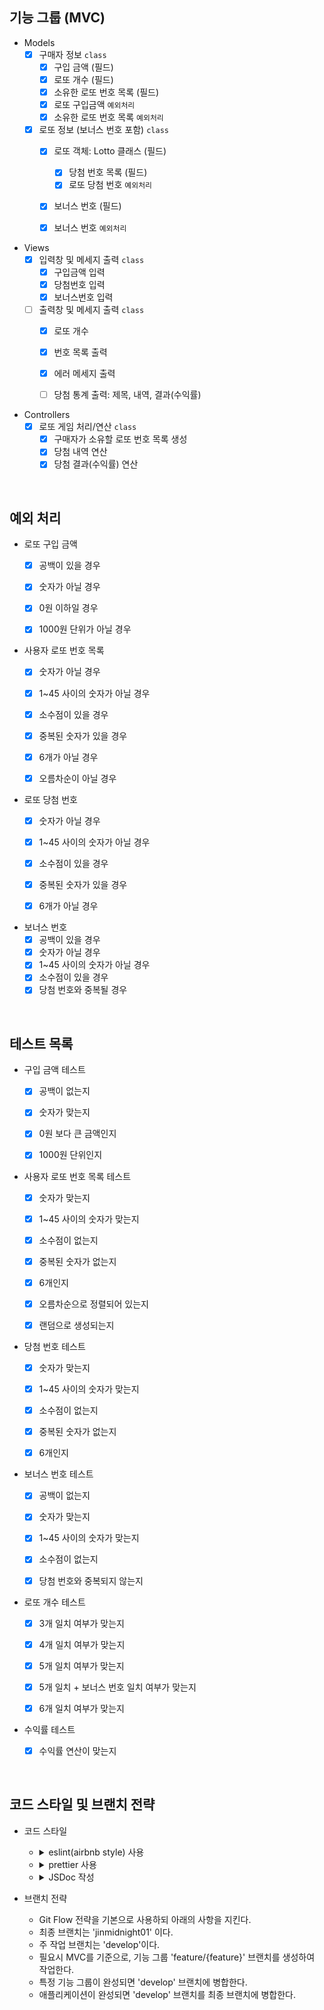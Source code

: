 ## 기능 그룹 (MVC)

* Models
    - [x] 구매자 정보 `class`
        - [x] 구입 금액 (필드)
        - [x] 로또 개수 (필드)
        - [x] 소유한 로또 번호 목록 (필드)
        - [x] 로또 구입금액 `예외처리`
        - [x] 소유한 로또 번호 목록 `예외처리`
    - [x] 로또 정보 (보너스 번호 포함) `class`
        - [x] 로또 객체: Lotto 클래스 (필드)
          - [x] 당첨 번호 목록 (필드)
          - [x] 로또 당첨 번호 `예외처리`
        - [x] 보너스 번호 (필드)
        - [x] 보너스 번호 `예외처리`


* Views
    - [x] 입력창 및 메세지 출력 `class`
        - [x] 구입금액 입력
        - [x] 당첨번호 입력
        - [x] 보너스번호 입력
    - [ ] 출력창 및 메세지 출력 `class`
        - [x] 로또 개수
        - [x] 번호 목록 출력
        - [x] 에러 메세지 출력
        - [ ] 당첨 통계 출력: 제목, 내역, 결과(수익률)


* Controllers
    - [x] 로또 게임 처리/연산 `class`
        - [x] 구매자가 소유할 로또 번호 목록 생성
        - [x] 당첨 내역 연산
        - [x] 당첨 결과(수익률) 연산

<br/>

## 예외 처리
* 로또 구입 금액
  - [x] 공백이 있을 경우
  - [x] 숫자가 아닐 경우
  - [x] 0원 이하일 경우
  - [x] 1000원 단위가 아닐 경우


* 사용자 로또 번호 목록
    - [x] 숫자가 아닐 경우
    - [x] 1~45 사이의 숫자가 아닐 경우
    - [x] 소수점이 있을 경우
    - [x] 중복된 숫자가 있을 경우
    - [x] 6개가 아닐 경우
    - [x] 오름차순이 아닐 경우


* 로또 당첨 번호
  - [x] 숫자가 아닐 경우
  - [x] 1~45 사이의 숫자가 아닐 경우
  - [x] 소수점이 있을 경우
  - [x] 중복된 숫자가 있을 경우
  - [x] 6개가 아닐 경우


* 보너스 번호
  - [x] 공백이 있을 경우
  - [x] 숫자가 아닐 경우
  - [x] 1~45 사이의 숫자가 아닐 경우
  - [x] 소수점이 있을 경우
  - [x] 당첨 번호와 중복될 경우

<br/>

## 테스트 목록
* 구입 금액 테스트
  - [x] 공백이 없는지
  - [x] 숫자가 맞는지
  - [x] 0원 보다 큰 금액인지
  - [x] 1000원 단위인지


* 사용자 로또 번호 목록 테스트
    - [x] 숫자가 맞는지
    - [x] 1~45 사이의 숫자가 맞는지
    - [x] 소수점이 없는지
    - [x] 중복된 숫자가 없는지
    - [x] 6개인지
    - [x] 오름차순으로 정렬되어 있는지
    - [x] 랜덤으로 생성되는지


* 당첨 번호 테스트
    - [x] 숫자가 맞는지
    - [x] 1~45 사이의 숫자가 맞는지
    - [x] 소수점이 없는지
    - [x] 중복된 숫자가 없는지
    - [x] 6개인지


* 보너스 번호 테스트
    - [x] 공백이 없는지
    - [x] 숫자가 맞는지
    - [x] 1~45 사이의 숫자가 맞는지
    - [x] 소수점이 없는지
    - [x] 당첨 번호와 중복되지 않는지


* 로또 개수 테스트
    - [x] 3개 일치 여부가 맞는지
    - [x] 4개 일치 여부가 맞는지
    - [x] 5개 일치 여부가 맞는지
    - [x] 5개 일치 + 보너스 번호 일치 여부가 맞는지
    - [x] 6개 일치 여부가 맞는지


* 수익률 테스트
    - [x] 수익률 연산이 맞는지


<br/>

## 코드 스타일 및 브랜치 전략
* 코드 스타일
    - <details>
      <summary>eslint(airbnb style) 사용</summary>

      `npm init @eslint/config` 로 eslint를 설치한다.

      `npx install-peerdeps --dev eslint-config-airbnb` 로 airbnb eslint 설정 패키지를 설치한다.

      .eslintrc.cjs 파일을 생성하여 코드 스타일을 정의한다.

      test 코드를 위해 `jest : true` 를 기입한다.
  </details>

    - <details>
      <summary>prettier 사용</summary>

      `npm i -D prettier eslint-config-prettier` 로 prettier와 eslint-config-prettier를 설치한다.

      > `eslint-config-prettier`: prettier와 겹치는 eslint 룰을 비활성화한다.

      .eslintrc.cjs의 `extends : [...]` 에 `prettier` 를 추가한다.

      .prettierrc.cjs 파일을 생성한 후 prettier 규칙을 추가한다.
  </details>

    - <details>
      <summary>JSDoc 작성</summary>

      클래스, 함수, 변수의 문서화 및 타입을 명확히 하기 위해 JSDoc을 작성한다.

      ```js
      /**
       * 두 숫자의 합을 연산하는 함수
       * @param {number} a
       * @param {number} b
       * @returns {number}
       */
      function sum(a, b) {
        return a + b;
      }
      ```
  </details>


* 브랜치 전략
    - Git Flow 전략을 기본으로 사용하되 아래의 사항을 지킨다.
    - 최종 브랜치는 'jinmidnight01' 이다.
    - 주 작업 브랜치는 'develop'이다.
    - 필요시 MVC를 기준으로, 기능 그룹 'feature/{feature}' 브랜치를 생성하여 작업한다.
    - 특정 기능 그룹이 완성되면 'develop' 브랜치에 병합한다.
    - 애플리케이션이 완성되면 'develop' 브랜치를 최종 브랜치에 병합한다.